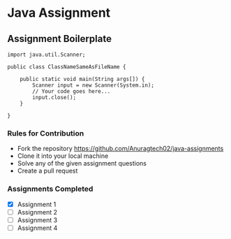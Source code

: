 # Java Assignment

## Assignment Boilerplate

    import java.util.Scanner;

    public class ClassNameSameAsFileName {

        public static void main(String args[]) {
            Scanner input = new Scanner(System.in);
            // Your code goes here...
            input.close();
        }

    }

### Rules for Contribution

- Fork the repository https://github.com/Anuragtech02/java-assignments
- Clone it into your local machine
- Solve any of the given assignment questions
- Create a pull request

### Assignments Completed

- [x] Assignment 1
- [ ] Assignment 2
- [ ] Assignment 3
- [ ] Assignment 4
